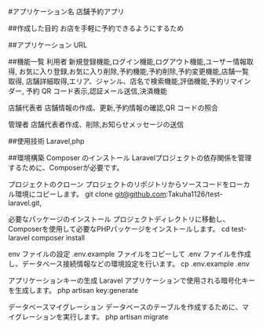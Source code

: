 #アプリケーション名
店舗予約アプリ

##作成した目的
お店を手軽に予約できるようにするため

##アプリケーション URL

##機能一覧
利用者
新規登録機能,ログイン機能,ログアウト機能,ユーザー情報取得, お気に入り登録,お気に入り削除,予約機能,予約削除,予約変更機能,店舗一覧取得, 店舗詳細取得,エリア、ジャンル、店名で検索機能,評価機能,予約リマインダー, 予約 QR コード表示,認証メール送信,決済機能

店舗代表者
店舗情報の作成、更新,予約情報の確認,QR コードの照合

管理者
店舗代表者作成、削除,お知らせメッセージの送信

##使用技術
Laravel,php

##環境構築
Composer のインストール
Laravelプロジェクトの依存関係を管理するために、Composerが必要です。

プロジェクトのクローン
プロジェクトのリポジトリからソースコードをローカル環境にコピーします。
    git clone git@github.com:Takuha1126/test-laravel.git,

必要なパッケージのインストール
プロジェクトディレクトリに移動し、Composerを使用して必要なPHPパッケージをインストールします。
    cd test-laravel
    composer install

env ファイルの設定
.env.example ファイルをコピーして .env ファイルを作成し、データベース接続情報などの環境設定を行います。
    cp .env.example .env


アプリケーションキーの生成
Laravel アプリケーションで使用される暗号化キーを生成します。
    php artisan key:generate

データベースマイグレーション
データベースのテーブルを作成するために、マイグレーションを実行します。
    php artisan migrate


